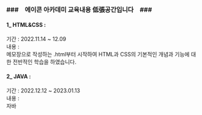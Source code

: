 ### ###　에이콘 아카데미 교육내용 低張공간입니다　###

#### 1_ HTML&CSS :
 기간 : 2022.11.14 ~ 12.09\
 내용 :\
 메모장으로 작성하는 .html부터 시작하여 HTML과 CSS의 기본적인 개념과 기능에 대한 전반적인 학습을 하였습니다.
 
 
#### 2_ JAVA :
 기간 : 2022.12.12 ~ 2023.01.13\
 내용 : \
 자바
 
 
 
 

<!--
**J-SSS/J-SSS** is a ✨ _special_ ✨ repository because its `README.md` (this file) appears on your GitHub profile.

Here are some ideas to get you started:

- 🔭 I’m currently working on ...
- 🌱 I’m currently learning ...
- 👯 I’m looking to collaborate on ...
- 🤔 I’m looking for help with ...
- 💬 Ask me about ...
- 📫 How to reach me: ...
- 😄 Pronouns: ...
- ⚡ Fun fact: ...
-->
